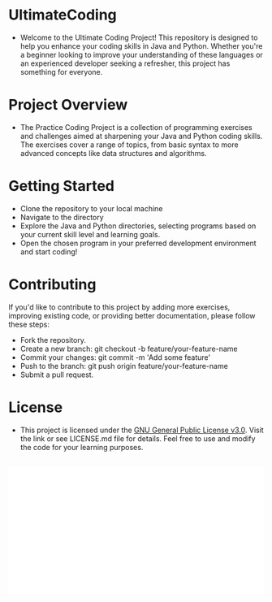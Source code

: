 # UltimateCoding

- Welcome to the Ultimate Coding Project! This repository is designed to help you enhance your coding skills in Java and Python. Whether you're a beginner looking to improve your understanding of these languages or an experienced developer seeking a refresher, this project has something for everyone.

# Project Overview
- The Practice Coding Project is a collection of programming exercises and challenges aimed at sharpening your Java and Python coding skills. The exercises cover a range of topics, from basic syntax to more advanced concepts like data structures and algorithms.

# Getting Started
- Clone the repository to your local machine
- Navigate to the directory
- Explore the Java and Python directories, selecting programs based on your current skill level and learning goals.
- Open the chosen program in your preferred development environment and start coding!

# Contributing
If you'd like to contribute to this project by adding more exercises, improving existing code, or providing better documentation, please follow these steps:

- Fork the repository.
- Create a new branch: git checkout -b feature/your-feature-name
- Commit your changes: git commit -m 'Add some feature'
- Push to the branch: git push origin feature/your-feature-name
- Submit a pull request.

# License
- This project is licensed under the <a href="https://www.gnu.org/licenses/gpl-3.0.en.html">GNU General Public License v3.0</a>. Visit the link or see LICENSE.md file for details. Feel free to use and modify the code for your learning purposes.

<div align="center">
	<br>
	<a href="https://github.com/MaruthiSikhakolli/UltimateCoding/src/main/resources/readmeStyle.svg">
		<img src="src/main/resources/readmeStyle.svg">
	</a>
</div>